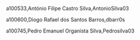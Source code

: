 a100533,António Filipe Castro Silva,AntonioSilva03 

a100600,Diogo Rafael dos Santos Barros,dbarr0s 

a100745,Pedro Emanuel Organista Silva,Pedrosilva03 


